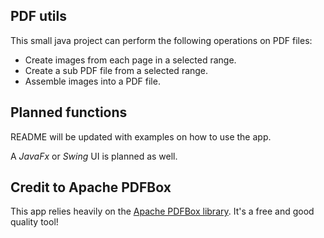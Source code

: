 ## PDF utils

This small java project can perform the following operations on PDF files:

- Create images from each page in a selected range.
- Create a sub PDF file from a selected range.
- Assemble images into a PDF file.

## Planned functions

README will be updated with examples on how to use the app.

A *JavaFx* or *Swing* UI is planned as well.

## Credit to Apache PDFBox

This app relies heavily on the [Apache PDFBox library](https://pdfbox.apache.org/). 
It's a free and good quality tool!